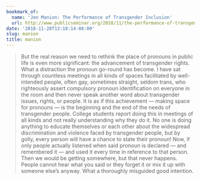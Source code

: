 ```yaml
---
bookmark_of:
  name: 'Jen Manion: The Performance of Transgender Inclusion'
  url: http://www.publicseminar.org/2018/11/the-performance-of-transgender-inclusion/
date: '2018-11-28T13:18:14-08:00'
slug: manion
title: manion
---
```

> But the real reason we need to rethink the place of pronouns in public life is even more significant: the advancement of transgender rights. What a distraction the pronoun go-round has become. I have sat through countless meetings in all kinds of spaces facilitated by well-intended people, often gay, sometimes straight, seldom trans, who righteously assert compulsory pronoun identification on everyone in the room and then never speak another word about transgender issues, rights, or people. It is as if this achievement — making space for pronouns — is the beginning and the end of the needs of transgender people. College students report doing this in meetings of all kinds and not really understanding why they do it. No one is doing anything to educate themselves or each other about the widespread discrimination and violence faced by transgender people, but by golly, every person will have a chance to state their pronoun! Now, if only people actually listened when said pronoun is declared — and remembered it — and used it every time in reference to that person. Then we would be getting somewhere, but that never happens. People cannot hear what you said or they forget it or mix it up with someone else’s anyway. What a thoroughly misguided good intention.

